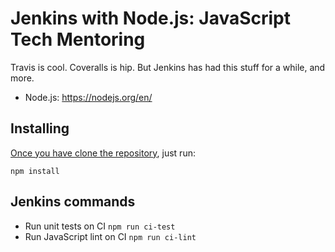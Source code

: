 Jenkins with Node.js: JavaScript Tech Mentoring
=========
Travis is cool. Coveralls is hip. But Jenkins has had this stuff for a while, and more.

* Node.js: https://nodejs.org/en/

Installing
---------
[Once you have clone the repository](https://github.com/stremann/jenkins-example), just run:

    npm install

Jenkins commands
-------------
* Run unit tests on CI `npm run ci-test`
* Run JavaScript lint on CI `npm run ci-lint`
